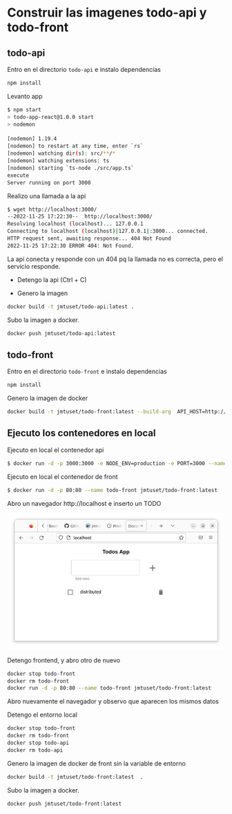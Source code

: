 # Construir las imagenes todo-api y todo-front
## todo-api

Entro en el directorio `todo-api` e instalo dependencias
```bash 
npm install
```

Levanto app
``` bash
$ npm start
> todo-app-react@1.0.0 start
> nodemon

[nodemon] 1.19.4
[nodemon] to restart at any time, enter `rs`
[nodemon] watching dir(s): src/**/*
[nodemon] watching extensions: ts
[nodemon] starting `ts-node ./src/app.ts`
execute
Server running on port 3000
 ```

Realizo una llamada a la api

```bash
$ wget http://localhost:3000/
--2022-11-25 17:22:30--  http://localhost:3000/
Resolving localhost (localhost)... 127.0.0.1
Connecting to localhost (localhost)|127.0.0.1|:3000... connected.
HTTP request sent, awaiting response... 404 Not Found
2022-11-25 17:22:30 ERROR 404: Not Found.
 ```

La api conecta y responde con un 404 pq la llamada no es correcta, pero el servicio responde.

- Detengo la api (Ctrl + C)

- Genero la imagen
```bash
docker build -t jmtuset/todo-api:latest .
 ```


Subo la imagen a docker. 
```bash
docker push jmtuset/todo-api:latest
 ```


## todo-front

Entro en el directorio `todo-front` e instalo dependencias 
```bash
npm install
```
Genero la imagen de docker
```bash
docker build -t jmtuset/todo-front:latest --build-arg  API_HOST=http://localhost:3000 .
 ```

## Ejecuto los contenedores en local

Ejecuto en local el contenedor api 
```bash
$ docker run -d -p 3000:3000 -e NODE_ENV=production -e PORT=3000 --name todo-api jmtuset/todo-api:latest
 ```

Ejecuto en local el contenedor de front 
```bash
$ docker run -d -p 80:80 --name todo-front jmtuset/todo-front:latest
 ```

Abro un navegador http://localhost e inserto un TODO


![title](README_files/front-distributed.png)

Detengo frontend, y abro otro de nuevo
```bash
docker stop todo-front
docker rm todo-front
docker run -d -p 80:80 --name todo-front jmtuset/todo-front:latest
 ```

Abro nuevamente el navegador y observo que aparecen los mismos datos

Detengo el entorno local
```bash
docker stop todo-front
docker rm todo-front
docker stop todo-api
docker rm todo-api
 ```


Genero la imagen de docker de front sin la variable de entorno
```bash
docker build -t jmtuset/todo-front:latest  .
 ```
Subo la imagen a docker. 
```bash
docker push jmtuset/todo-front:latest
 ```
